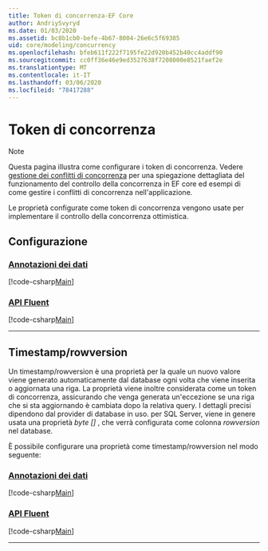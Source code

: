 ```yaml
---
title: Token di concorrenza-EF Core
author: AndriySvyryd
ms.date: 01/03/2020
ms.assetid: bc8b1cb0-befe-4b67-8004-26e6c5f69385
uid: core/modeling/concurrency
ms.openlocfilehash: bfeb611f222f7195fe22d920b452b40cc4addf90
ms.sourcegitcommit: cc0ff36e46e9ed3527638f7208000e8521faef2e
ms.translationtype: MT
ms.contentlocale: it-IT
ms.lasthandoff: 03/06/2020
ms.locfileid: "78417288"
---
```

# <a name="concurrency-tokens"></a>Token di concorrenza

> [!NOTE]
> Questa pagina illustra come configurare i token di concorrenza. Vedere [gestione dei conflitti di concorrenza](../saving/concurrency.md) per una spiegazione dettagliata del funzionamento del controllo della concorrenza in EF core ed esempi di come gestire i conflitti di concorrenza nell'applicazione.

Le proprietà configurate come token di concorrenza vengono usate per implementare il controllo della concorrenza ottimistica.

## <a name="configuration"></a>Configurazione

### <a name="data-annotations"></a>[Annotazioni dei dati](#tab/data-annotations)

[!code-csharp[Main](../../../samples/core/Modeling/DataAnnotations/Concurrency.cs?name=Concurrency&highlight=5)]

### <a name="fluent-api"></a>[API Fluent](#tab/fluent-api)

[!code-csharp[Main](../../../samples/core/Modeling/FluentAPI/Concurrency.cs?name=Concurrency&highlight=5)]

***

## <a name="timestamprowversion"></a>Timestamp/rowversion

Un timestamp/rowversion è una proprietà per la quale un nuovo valore viene generato automaticamente dal database ogni volta che viene inserita o aggiornata una riga. La proprietà viene inoltre considerata come un token di concorrenza, assicurando che venga generata un'eccezione se una riga che si sta aggiornando è cambiata dopo la relativa query. I dettagli precisi dipendono dal provider di database in uso. per SQL Server, viene in genere usata una proprietà *byte []* , che verrà configurata come colonna *rowversion* nel database.

È possibile configurare una proprietà come timestamp/rowversion nel modo seguente:

### <a name="data-annotations"></a>[Annotazioni dei dati](#tab/data-annotations)

[!code-csharp[Main](../../../samples/core/Modeling/DataAnnotations/Timestamp.cs?name=Timestamp&highlight=7)]

### <a name="fluent-api"></a>[API Fluent](#tab/fluent-api)

[!code-csharp[Main](../../../samples/core/Modeling/FluentAPI/Timestamp.cs?name=Timestamp&highlight=9,17)]

***
